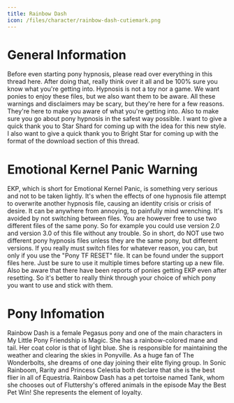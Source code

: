 ```yaml
---
title: Rainbow Dash
icon: /files/character/rainbow-dash-cutiemark.png
---
```


# General Information

Before even starting pony hypnosis, please read over everything in this thread here. After doing that, really think over it all and be 100% sure you know what you're getting into. Hypnosis is not a toy nor a game. We want ponies to enjoy these files, but we also want them to be aware. All these warnings and disclaimers may be scary, but they're here for a few reasons. They're here to make you aware of what you're getting into. Also to make sure you go about pony hypnosis in the safest way possible. I want to give a quick thank you to Star Shard for coming up with the idea for this new style. I also want to give a quick thank you to Bright Star for coming up with the format of the download section of this thread.

# Emotional Kernel Panic Warning

EKP, which is short for Emotional Kernel Panic, is something very serious and not to be taken lightly. It's when the effects of one hypnosis file attempt to overwrite another hypnosis file, causing an identity crisis or crisis of desire. It can be anywhere from annoying, to painfully mind wrenching. It's avoided by not switching between files. You are however free to use two different files of the same pony. So for example you could use version 2.0 and version 3.0 of this file without any trouble. So in short, do NOT use two different pony hypnosis files unless they are the same pony, but different versions. If you really must switch files for whatever reason, you can, but only if you use the "Pony TF RESET" file. It can be found under the support files here. Just be sure to use it multiple times before starting up a new file. Also be aware that there have been reports of ponies getting EKP even after resetting. So it's better to really think through your choice of which pony you want to use and stick with them.

# Pony Infomation

Rainbow Dash is a female Pegasus pony and one of the main characters in My Little Pony Friendship is Magic. She has a rainbow-colored mane and tail. Her coat color is that of light blue. She is responsible for maintaining the weather and clearing the skies in Ponyville. As a huge fan of The Wonderbolts, she dreams of one day joining their elite flying group. In Sonic Rainboom, Rarity and Princess Celestia both declare that she is the best flier in all of Equestria. Rainbow Dash has a pet tortoise named Tank, whom she chooses out of Fluttershy's offered animals in the episode May the Best Pet Win! She represents the element of loyalty.

